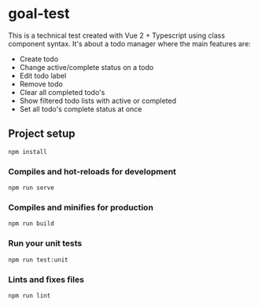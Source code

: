 # goal-test

This is a technical test created with Vue 2 + Typescript using class component syntax.
It's about a todo manager where the main features are:
- Create todo
- Change active/complete status on a todo
- Edit todo label
- Remove todo
- Clear all completed todo's
- Show filtered todo lists with active or completed
- Set all todo's complete status at once

## Project setup
```
npm install
```

### Compiles and hot-reloads for development
```
npm run serve
```

### Compiles and minifies for production
```
npm run build
```

### Run your unit tests
```
npm run test:unit
```

### Lints and fixes files
```
npm run lint
```
